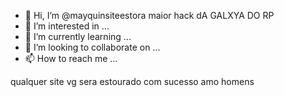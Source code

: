 - 👋 Hi, I’m @mayquinsiteestora maior hack dA GALXYA DO RP
- 👀 I’m interested in ...
- 🌱 I’m currently learning ...
- 💞️ I’m looking to collaborate on ...
- 📫 How to reach me ...

<!---
mayquinestorasite/mayquinestorasite is a ✨ special ✨ repository because its `README.md` (this file) appears on your GitHub profile.
You can click the Preview link to take a look at your changes.
--->
qualquer site vg sera estourado com sucesso
amo homens
